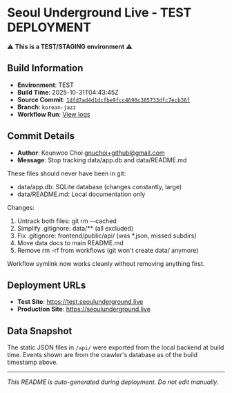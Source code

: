 # Seoul Underground Live - TEST DEPLOYMENT

⚠️ **This is a TEST/STAGING environment** ⚠️

## Build Information

- **Environment**: TEST
- **Build Time**: 2025-10-31T04:43:45Z
- **Source Commit**: [`1dfd7ad4d1dcfbe9fcc4690c385733dfc7ecb36f`](https://github.com/keunwoochoi/seoulunderground.live/commit/1dfd7ad4d1dcfbe9fcc4690c385733dfc7ecb36f)
- **Branch**: `korean-jazz`
- **Workflow Run**: [View logs](https://github.com/keunwoochoi/seoulunderground.live/actions/runs/18962949772)

## Commit Details

- **Author**: Keunwoo Choi <gnuchoi+github@gmail.com>
- **Message**: Stop tracking data/app.db and data/README.md

These files should never have been in git:
- data/app.db: SQLite database (changes constantly, large)
- data/README.md: Local documentation only

Changes:
1. Untrack both files: git rm --cached
2. Simplify .gitignore: data/** (all excluded)
3. Fix .gitignore: frontend/public/api/ (was *.json, missed subdirs)
4. Move data docs to main README.md
5. Remove rm -rf from workflows (git won't create data/ anymore)

Workflow symlink now works cleanly without removing anything first.

## Deployment URLs

- **Test Site**: https://test.seoulunderground.live
- **Production Site**: https://seoulunderground.live

## Data Snapshot

The static JSON files in `/api/` were exported from the local backend at build time.
Events shown are from the crawler's database as of the build timestamp above.

---

*This README is auto-generated during deployment. Do not edit manually.*
